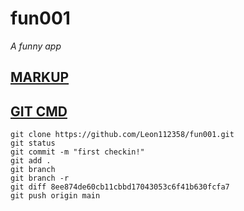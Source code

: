 # fun001

*A funny app*

## [MARKUP](https://docs.github.com/en/get-started/writing-on-github/getting-started-with-writing-and-formatting-on-github/basic-writing-and-formatting-syntax#links)
## [GIT CMD](https://docs.github.com/en/repositories/creating-and-managing-repositories/cloning-a-repository)

```
git clone https://github.com/Leon112358/fun001.git
git status
git commit -m "first checkin!"
git add .
git branch
git branch -r
git diff 8ee874de60cb11cbbd17043053c6f41b630fcfa7
git push origin main
```
